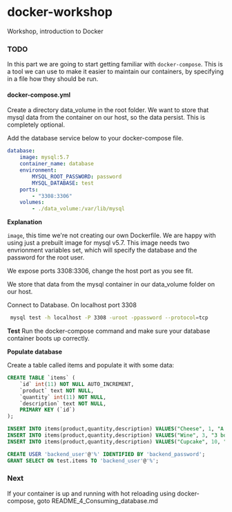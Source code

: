 # docker-workshop
Workshop, introduction to Docker

### TODO
In this part we are going to start getting familiar with `docker-compose`. This is a tool we can use to make it easier to maintain our containers, by specifying in a file how they should be run. 

#### docker-compose.yml
Create a directory data_volume in the root folder. We want to store that mysql data from the container on our host, so the data persist. This is completely optional. 

Add the database service below to your docker-compose file. 
```yaml
database:
    image: mysql:5.7
    container_name: database
    environment:
        MYSQL_ROOT_PASSWORD: password
        MYSQL_DATABASE: test
    ports:
        - "3308:3306"
    volumes:
        - ./data_volume:/var/lib/mysql
```

**Explanation**

`image`, this time we're not creating our own Dockerfile. We are happy with using just a prebuilt image for mysql v5.7. This image needs two envrionment variables set, which will specify the database and the password for the root user.

We expose ports 3308:3306, change the host port as you see fit. 

We store that data from the mysql container in our data_volume folder on our host.

Connect to Database. On localhost port 3308
```bash
 mysql test -h localhost -P 3308 -uroot -ppassword --protocol=tcp
```

**Test**
Run the docker-compose command and make sure your database container boots up correctly.

**Populate database**

Create a table called items and populate it with some data:

```sql
CREATE TABLE `items` (
    `id` int(11) NOT NULL AUTO_INCREMENT,
    `product` text NOT NULL,
    `quantity` int(11) NOT NULL,
    `description` text NOT NULL,
    PRIMARY KEY (`id`)
);

INSERT INTO items(product,quantity,description) VALUES("Cheese", 1, "A tasty cheese");
INSERT INTO items(product,quantity,description) VALUES("Wine", 3, "3 bottles of wine");
INSERT INTO items(product,quantity,description) VALUES("Cupcake", 10, "Deliciouse cupcakes");

CREATE USER 'backend_user'@'%' IDENTIFIED BY 'backend_password';
GRANT SELECT ON test.items TO 'backend_user'@'%';

```

### Next

If your container is up and running with hot reloading using docker-compose, goto README_4_Consuming_database.md